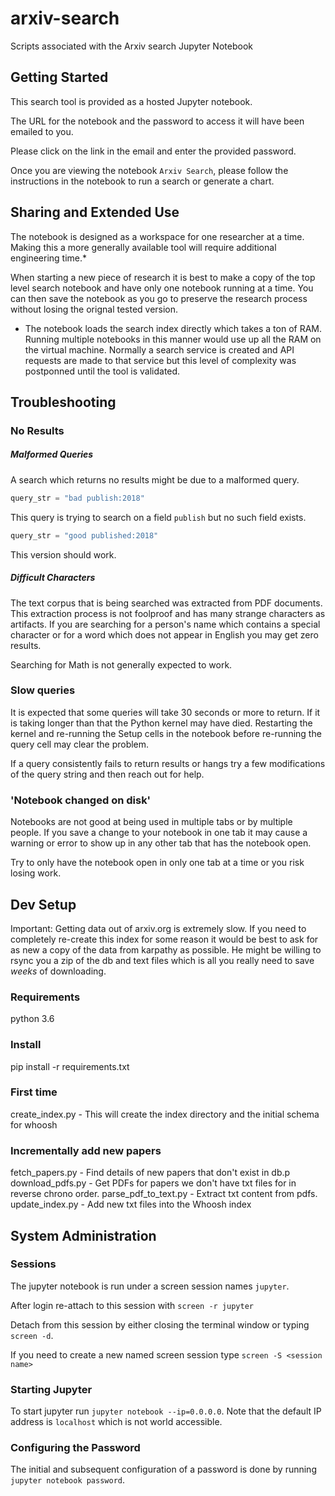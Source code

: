 # arxiv-search
Scripts associated with the Arxiv search Jupyter Notebook

## Getting Started

This search tool is provided as a hosted Jupyter notebook.

The URL for the notebook and the password to access it will have been emailed to you.

Please click on the link in the email and enter the provided password.

Once you are viewing the notebook `Arxiv Search`, please follow the instructions
in the notebook to run a search or generate a chart.

## Sharing and Extended Use

The notebook is designed as a workspace for one researcher at a time. Making this a
more generally available tool will require additional engineering time.*

When starting a new piece of research it is best to make a copy of the top level search
notebook and have only one notebook running at a time. You can then save the notebook
as you go to preserve the research process without losing the orignal tested version.

* The notebook loads the search index directly which takes a ton of RAM. Running
multiple notebooks in this manner would use up all the RAM on the virtual machine.
Normally a search service is created and API requests are made to that service but
this level of complexity was postponned until the tool is validated.

## Troubleshooting

### No Results

##### Malformed Queries

A search which returns no results might be due to a malformed query.

```python
query_str = "bad publish:2018"
```

This query is trying to search on a field `publish` but no such field exists.

```python
query_str = "good published:2018"
```

This version should work.

##### Difficult Characters

The text corpus that is being searched was extracted from PDF documents. This
extraction process is not foolproof and has many strange characters as artifacts.
If you are searching for a person's name which contains a special character
or for a word which does not appear in English you may get zero results.

Searching for Math is not generally expected to work.

### Slow queries

It is expected that some queries will take 30 seconds or more to return. If it is
taking longer than that the Python kernel may have died. Restarting the kernel
and re-running the Setup cells in the notebook before re-running the query cell
may clear the problem. 

If a query consistently fails to return results or hangs try a few modifications
of the query string and then reach out for help.


### 'Notebook changed on disk'

Notebooks are not good at being used in multiple tabs or by multiple people. If you
save a change to your notebook in one tab it may cause a warning or error to
show up in any other tab that has the notebook open.

Try to only have the notebook open in only one tab at a time or you risk losing
work.

## Dev Setup

Important: Getting data out of arxiv.org is extremely slow. If you need to
completely re-create this index for some reason it would be best to ask for
as new a copy of the data from karpathy as possible. He might be willing to
rsync you a zip of the db and text files which is all you really need to save
*weeks* of downloading.

### Requirements

python 3.6

### Install

pip install -r requirements.txt

### First time

create_index.py - This will create the index directory and the initial schema for whoosh

### Incrementally add new papers

fetch_papers.py - Find details of new papers that don't exist in db.p
download_pdfs.py - Get PDFs for papers we don't have txt files for in reverse chrono order.
parse_pdf_to_text.py - Extract txt content from pdfs.
update_index.py - Add new txt files into the Whoosh index

## System Administration

### Sessions

The jupyter notebook is run under a screen session names `jupyter`.

After login re-attach to this session with `screen -r jupyter`

Detach from this session by either closing the terminal window or typing `screen -d`.

If you need to create a new named screen session type `screen -S <session name>`

### Starting Jupyter

To start jupyter run `jupyter notebook --ip=0.0.0.0`. Note that the default IP address is 
`localhost` which is not world accessible.

### Configuring the Password

The initial and subsequent configuration of a password is done by running 
`jupyter notebook password`.
